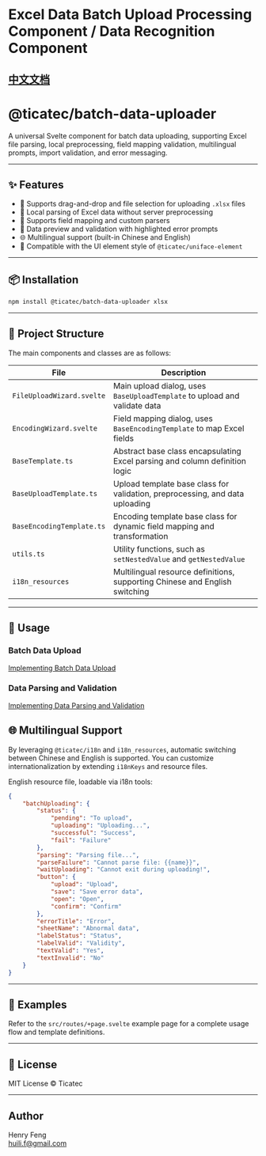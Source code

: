 # Excel Data Batch Upload Processing Component / Data Recognition Component

## [中文文档](./README_CN.md)

# @ticatec/batch-data-uploader

A universal Svelte component for batch data uploading, supporting Excel file parsing, local preprocessing, field mapping validation, multilingual prompts, import validation, and error messaging.

---

## ✨ Features

- 📂 Supports drag-and-drop and file selection for uploading `.xlsx` files
- 🧠 Local parsing of Excel data without server preprocessing
- 🧩 Supports field mapping and custom parsers
- 📝 Data preview and validation with highlighted error prompts
- 🌐 Multilingual support (built-in Chinese and English)
- 🔌 Compatible with the UI element style of `@ticatec/uniface-element`

---

## 📦 Installation

```bash
npm install @ticatec/batch-data-uploader xlsx
```

---

## 📁 Project Structure

The main components and classes are as follows:

| File                       | Description                                            |
| -------------------------- | ----------------------------------------------------- |
| `FileUploadWizard.svelte`  | Main upload dialog, uses `BaseUploadTemplate` to upload and validate data |
| `EncodingWizard.svelte`   | Field mapping dialog, uses `BaseEncodingTemplate` to map Excel fields |
| `BaseTemplate.ts`         | Abstract base class encapsulating Excel parsing and column definition logic |
| `BaseUploadTemplate.ts`   | Upload template base class for validation, preprocessing, and data uploading |
| `BaseEncodingTemplate.ts` | Encoding template base class for dynamic field mapping and transformation |
| `utils.ts`                | Utility functions, such as `setNestedValue` and `getNestedValue` |
| `i18n_resources`          | Multilingual resource definitions, supporting Chinese and English switching |

---

## 🚀 Usage

### Batch Data Upload

[Implementing Batch Data Upload](./documents/FileUploadWizard.md)

### Data Parsing and Validation

[Implementing Data Parsing and Validation](./documents/EncodingWizard.md)

## 🌐 Multilingual Support

By leveraging `@ticatec/i18n` and `i18n_resources`, automatic switching between Chinese and English is supported. You can customize internationalization by extending `i18nKeys` and resource files.

English resource file, loadable via i18n tools:

```json
{
    "batchUploading": {
        "status": {
            "pending": "To upload",
            "uploading": "Uploading...",
            "successful": "Success",
            "fail": "Failure"
        },
        "parsing": "Parsing file...",
        "parseFailure": "Cannot parse file: {{name}}",
        "waitUploading": "Cannot exit during uploading!",
        "button": {
            "upload": "Upload",
            "save": "Save error data",
            "open": "Open",
            "confirm": "Confirm"
        },
        "errorTitle": "Error",
        "sheetName": "Abnormal data",
        "labelStatus": "Status",
        "labelValid": "Validity",
        "textValid": "Yes",
        "textInvalid": "No"
    }
}
```

---

## 🧪 Examples

Refer to the `src/routes/+page.svelte` example page for a complete usage flow and template definitions.

---

## 🪪 License

MIT License © Ticatec

---

## Author

Henry Feng  
huili.f@gmail.com